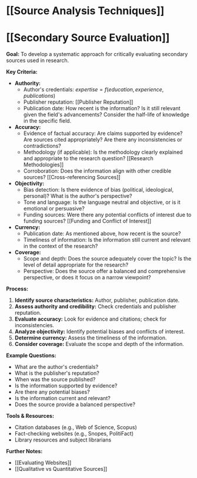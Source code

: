 # [[Source Analysis Techniques]]
# [[Secondary Source Evaluation]]

**Goal:** To develop a systematic approach for critically evaluating secondary sources used in research.

**Key Criteria:**

* **Authority:**
    * Author's credentials: $expertise = f(education, experience, publications)$
    * Publisher reputation: [[Publisher Reputation]]
    * Publication date:  How recent is the information?  Is it still relevant given the field's advancements?  Consider the half-life of knowledge in the specific field.
* **Accuracy:**
    * Evidence of factual accuracy:  Are claims supported by evidence?  Are sources cited appropriately?  Are there any inconsistencies or contradictions?
    * Methodology (if applicable):  Is the methodology clearly explained and appropriate to the research question?  [[Research Methodologies]]
    * Corroboration: Does the information align with other credible sources? [[Cross-referencing Sources]]
* **Objectivity:**
    * Bias detection:  Is there evidence of bias (political, ideological, personal)?  What is the author's perspective?
    * Tone and language:  Is the language neutral and objective, or is it emotional or persuasive?
    * Funding sources:  Were there any potential conflicts of interest due to funding sources? [[Funding and Conflict of Interest]]
* **Currency:**
    * Publication date: As mentioned above, how recent is the source?
    * Timeliness of information: Is the information still current and relevant in the context of the research?
* **Coverage:**
    * Scope and depth: Does the source adequately cover the topic?  Is the level of detail appropriate for the research?
    * Perspective: Does the source offer a balanced and comprehensive perspective, or does it focus on a narrow viewpoint?

**Process:**

1. **Identify source characteristics:** Author, publisher, publication date.
2. **Assess authority and credibility:** Check credentials and publisher reputation.
3. **Evaluate accuracy:** Look for evidence and citations; check for inconsistencies.
4. **Analyze objectivity:** Identify potential biases and conflicts of interest.
5. **Determine currency:** Assess the timeliness of the information.
6. **Consider coverage:** Evaluate the scope and depth of the information.

**Example Questions:**

* What are the author's credentials?
* What is the publisher's reputation?
* When was the source published?
* Is the information supported by evidence?
* Are there any potential biases?
* Is the information current and relevant?
* Does the source provide a balanced perspective?


**Tools & Resources:**

* Citation databases (e.g., Web of Science, Scopus)
* Fact-checking websites (e.g., Snopes, PolitiFact)
* Library resources and subject librarians


**Further Notes:**

* [[Evaluating Websites]]
* [[Qualitative vs Quantitative Sources]]


